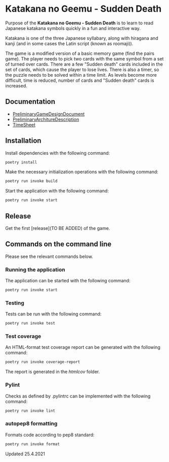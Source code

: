 # Katakana no Geemu - Sudden Death

Purpose of the **Katakana no Geemu - Sudden Death** is to learn to read Japanese katakana symbols quickly in a fun and interactive way. 

Katakana is one of the three Japanese syllabary, along with hiragana and kanji (and in some cases the Latin script (known as roomaji)). 

The game is a modified version of a basic memory game (find the pairs game). The player needs to pick two cards with the same symbol from a set of turned over cards. There are a few "Sudden death" cards included in the set of cards, which cause the player to lose lives. There is also a timer, so the puzzle needs to be solved within a time limit. As levels become more difficult, time is reduced, number of cards and "Sudden death" cards is increased.

## Documentation

- [PreliminaryGameDesignDocument](/documentation/game_design_doc.md)
- [PreliminaryArchitureDescription](/documentation/architecture.md)
- [TimeSheet](/documentation/tyoaikakirjanpito.pdf)

## Installation

Install dependencies with the following command:

```bash
poetry install
```

Make the necessary initialization operations with the following command: 

```bash
poetry run invoke build
```

Start the application with the following command: 

```bash
poetry run invoke start
```

## Release

Get the first [release](TO BE ADDED) of the game. 

## Commands on the command line

Please see the relevant commands below.

### Running the application

The application can be started with the following command:

```bash
poetry run invoke start
```

### Testing

Tests can be run with the following command: 

```bash
poetry run invoke test
```

### Test coverage

An HTML-format test coverage report can be generated with the following command:

```bash
poetry run invoke coverage-report
```

The report is generated in the _htmlcov_ folder.

### Pylint

Checks as defined by .pylintrc can be implemented with the following command: 
```bash
poetry run invoke lint
```

### autopep8 formatting

Formats code according to pep8 standard: 
```bash
poetry run invoke format
```


Updated 25.4.2021
